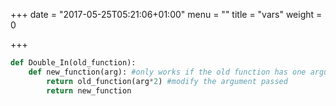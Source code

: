 +++
date = "2017-05-25T05:21:06+01:00"
menu = ""
title = "vars"
weight = 0

+++


```python
def Double_In(old_function):
    def new_function(arg): #only works if the old function has one argument
        return old_function(arg*2) #modify the argument passed
        return new_function
```
